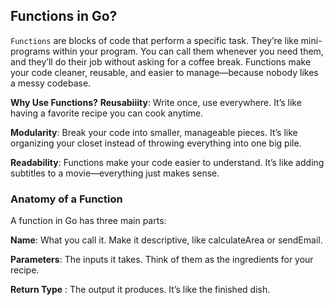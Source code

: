 ## Functions in Go?

`Functions` are blocks of code that perform a specific task. They’re like mini-programs within your program. You can call them whenever you need them, and they’ll do their job without asking for a coffee break. Functions make your code cleaner, reusable, and easier to manage—because nobody likes a messy codebase.

**Why Use Functions?**
**Reusabiiity**: Write once, use everywhere. It’s like having a favorite recipe you can cook anytime.

**Modularity**: Break your code into smaller, manageable pieces. It’s like organizing your closet instead of throwing everything into one big pile.

**Readability**: Functions make your code easier to understand. It’s like adding subtitles to a movie—everything just makes sense.

### Anatomy of a Function
A function in Go has three main parts:

**Name**: What you call it. Make it descriptive, like calculateArea or sendEmail.

**Parameters**: The inputs it takes. Think of them as the ingredients for your recipe.

**Return Type** : The output it produces. It’s like the finished dish.

